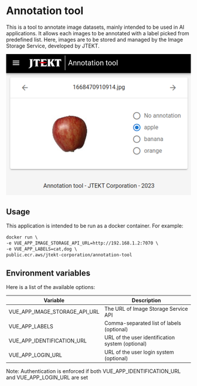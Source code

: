 # Annotation tool

This is a tool to annotate image datasets, mainly intended to be used in AI applications.
It allows each images to be annotated with a label picked from predefined list.
Here, images are to be stored and managed by the Image Storage Service, developed by JTEKT.

<p align="center">
  <img src="./docs/screenshot.png">
</p>

## Usage

This application is intended to be run as a docker container. For example:

```
docker run \
-e VUE_APP_IMAGE_STORAGE_API_URL=http://192.168.1.2:7070 \
-e VUE_APP_LABELS=cat,dog \
public.ecr.aws/jtekt-corporation/annotation-tool
```

## Environment variables

Here is a list of the available options:

| Variable                      | Description                                      |
| ----------------------------- | ------------------------------------------------ |
| VUE_APP_IMAGE_STORAGE_API_URL | The URL of Image Storage Service API             |
| VUE_APP_LABELS                | Comma-separated list of labels (optional)        |
| VUE_APP_IDENTIFICATION_URL    | URL of the user identification system (optional) |
| VUE_APP_LOGIN_URL             | URL of the user login system (optional)          |

Note: Authentication is enforced if both VUE_APP_IDENTIFICATION_URL and VUE_APP_LOGIN_URL are set
